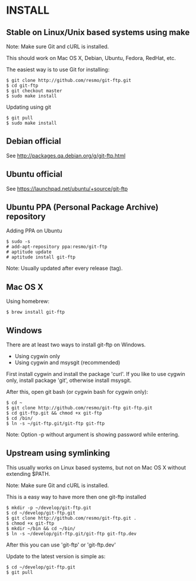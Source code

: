 INSTALL
=======

Stable on Linux/Unix based systems using make
---------------------------------------------

Note: Make sure Git and cURL is installed.

This should work on Mac OS X, Debian, Ubuntu, Fedora, RedHat, etc.

The easiest way is to use Git for installing:

	$ git clone http://github.com/resmo/git-ftp.git
	$ cd git-ftp
	$ git checkout master
	$ sudo make install

Updating using git

	$ git pull
	$ sudo make install


Debian official
---------------
See http://packages.qa.debian.org/g/git-ftp.html


Ubuntu official
---------------
See https://launchpad.net/ubuntu/+source/git-ftp


Ubuntu PPA (Personal Package Archive) repository
------------------------------------------------
Adding PPA on Ubuntu

	$ sudo -s
	# add-apt-repository ppa:resmo/git-ftp
	# aptitude update
	# aptitude install git-ftp

Note: Usually updated after every release (tag).


Mac OS X
--------
Using homebrew:

	$ brew install git-ftp


Windows
-------
There are at least two ways to install git-ftp on Windows.

 * Using cygwin only
 * Using cygwin and msysgit (recommended)

First install cygwin and install the package 'curl'.
If you like to use cygwin only, install package 'git',
otherwise install msysgit.

After this, open git bash (or cygwin bash for cygwin only):

	$ cd ~
	$ git clone http://github.com/resmo/git-ftp git-ftp.git
	$ cd git-ftp.git && chmod +x git-ftp
	$ cd /bin/
	$ ln -s ~/git-ftp.git/git-ftp git-ftp

Note: Option -p without argument is showing password while entering.


Upstream using symlinking
-------------------------

This usually works on Linux based systems, but not on Mac OS X without extending $PATH.

Note: Make sure Git and cURL is installed.

This is a easy way to have more then one git-ftp installed

	$ mkdir -p ~/develop/git-ftp.git
	$ cd ~/develop/git-ftp.git
	$ git clone http://github.com/resmo/git-ftp.git .
	$ chmod +x git-ftp
	$ mkdir ~/bin && cd ~/bin/
	$ ln -s ~/develop/git-ftp.git/git-ftp git-ftp.dev

After this you can use 'git-ftp' or 'git-ftp.dev'

Update to the latest version is simple as:

	$ cd ~/develop/git-ftp.git
	$ git pull
